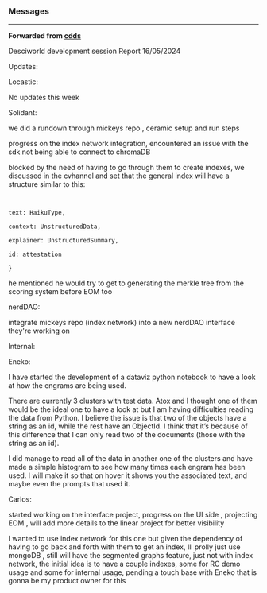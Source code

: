 ### Messages

***

**Forwarded from [cdds](https://t.me/carlosdimatteo)**

Desciworld development session Report 16/05/2024

Updates:

Locastic:

No updates this week 

Solidant:

we did a rundown through mickeys repo , ceramic setup and run steps

progress on the index network integration, encountered an issue with the sdk not being able to connect to chromaDB 

blocked by the need of having to go through them to create indexes, we discussed in the cvhannel and set that the general index will have a structure similar to this: 

```


text: HaikuType,

context: UnstructuredData,

explainer: UnstructuredSummary,

id: attestation

}

```

he mentioned he would try to get to generating the merkle tree from the scoring system before EOM too 


nerdDAO:

integrate mickeys repo (index network) into a new nerdDAO interface they're working on 

Internal: 


Eneko:


I have started the development of a dataviz python notebook to have a look at how the engrams are being used.

There are currently 3 clusters with test data. Atox and I thought one of them would be the ideal one to have a look at but I am having difficulties reading the data from Python. I believe the issue is that two of the objects have a string as an id, while the rest have an ObjectId. I think that it’s because of this difference that I can only read two of the documents (those with the string as an id).

I did manage to read all of the data in another one of the clusters and have made a simple histogram to see how many times each engram has been used. I will make it so that on hover it shows you the associated text, and maybe even the prompts that used it.

Carlos:

started working on the interface project, progress on the UI side , projecting EOM , will add more details to the linear project for better visibility 

I wanted to use index network for this one but given the dependency of having to go back and forth with them  to get an index, Ill prolly just use mongoDB , still will have the segmented graphs feature, just not with index network, the initial idea is to have a couple indexes, some for RC demo usage and some for internal usage, pending a touch base with Eneko that is gonna be my product owner for this